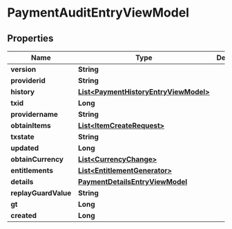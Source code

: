 

# PaymentAuditEntryViewModel


## Properties

| Name | Type | Description | Notes |
|------------ | ------------- | ------------- | -------------|
|**version** | **String** |  |  [optional] |
|**providerid** | **String** |  |  |
|**history** | [**List&lt;PaymentHistoryEntryViewModel&gt;**](PaymentHistoryEntryViewModel.md) |  |  |
|**txid** | **Long** |  |  |
|**providername** | **String** |  |  |
|**obtainItems** | [**List&lt;ItemCreateRequest&gt;**](ItemCreateRequest.md) |  |  [optional] |
|**txstate** | **String** |  |  |
|**updated** | **Long** |  |  [optional] |
|**obtainCurrency** | [**List&lt;CurrencyChange&gt;**](CurrencyChange.md) |  |  [optional] |
|**entitlements** | [**List&lt;EntitlementGenerator&gt;**](EntitlementGenerator.md) |  |  |
|**details** | [**PaymentDetailsEntryViewModel**](PaymentDetailsEntryViewModel.md) |  |  |
|**replayGuardValue** | **String** |  |  [optional] |
|**gt** | **Long** |  |  |
|**created** | **Long** |  |  [optional] |



